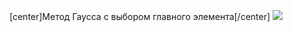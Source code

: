 [center]Метод Гаусса с выбором главного элемента[/center]
![](https://sun9-19.userapi.com/impf/0oLPOLJNpWBlh7MrL64q7nm-tmI739CHydeyLw/T0HClcMsTVM.jpg?size=697x466&quality=96&sign=040321b7c317bdaa9ddd54fe2b4eb44b&type=album)
